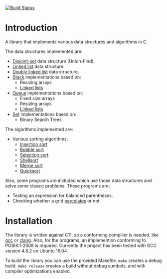 [![Build Status](https://travis-ci.org/mavroprovato/algorithms.svg?branch=master)](https://travis-ci.org/mavroprovato/algorithms)

Introduction
============

A library that implements various data structures and algorithms in C.

The data structures implemented are:

* [Disjoint-set](https://en.wikipedia.org/wiki/Disjoint-set_data_structure) data structure (Union-Find).
* [Linked list](https://en.wikipedia.org/wiki/Linked_list) data structure.
* [Doubly linked list](https://en.wikipedia.org/wiki/Doubly_linked_list) data structure.
* [Stack](https://en.wikipedia.org/wiki/Stack_\(abstract_data_type\)) implementations based on:
    * Resizing arrays
    * [Linked lists](https://en.wikipedia.org/wiki/Linked_list)
* [Queue](https://en.wikipedia.org/wiki/Queue_\(abstract_data_type\)) implementations based on:
    * Fixed size arrays
    * Resizing arrays
    * [Linked lists](https://en.wikipedia.org/wiki/Linked_list)
* [Set](https://en.wikipedia.org/wiki/Set_\(abstract_data_type\)) implementations based on:
    * Binary Search Trees

The algorithms implemented are:

* Various sorting algorithms:
    * [Insertion sort](https://en.wikipedia.org/wiki/Insertion_sort)
    * [Bubble sort](https://en.wikipedia.org/wiki/Bubble_sort)
    * [Selection sort](https://en.wikipedia.org/wiki/Selection_sort)
    * [Shellsort](https://en.wikipedia.org/wiki/Shellsort)
    * [Merge sort](https://en.wikipedia.org/wiki/Merge_sort)
    * [Quicksort](https://en.wikipedia.org/wiki/Quicksort)

Also, some programs are included which use those data structures and solve some classic problems. These programs are:

* Testing an expression for balanced parentheses.
* Checking whether a grid [percolates](https://en.wikipedia.org/wiki/Percolation_theory) or not.

Installation
============

The library is written against C11, so a conforming compliler is needed, like [gcc](https://gcc.gnu.org/) or [clang](https://clang.llvm.org/). Also, for the programs, an implemention conforming to POSIX.1-2008 is required. Currently the project has been tested with GCC version 4.8.2 on Ubuntu 16.04.

To build the library you can use the provided Makefile. `make` creates a debug build. `make release` creates a build without debug sumbols, and with compiler optimizations enabled.
